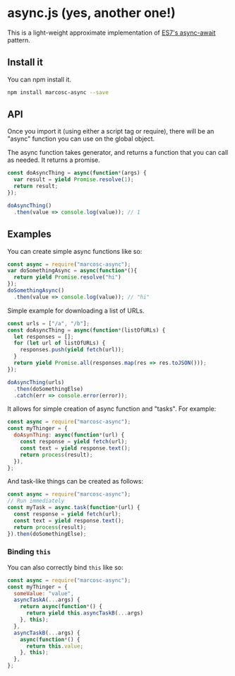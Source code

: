 # async.js (yes, another one!)
This is a light-weight approximate implementation of
[ES7's async-await](https://github.com/tc39/ecmascript-asyncawait) pattern.

## Install it
You can npm install it.

```bash
npm install marcosc-async --save
```

## API
Once you import it (using either a script tag or require), there will be
an "async" function you can use on the global object.

The async function takes generator, and returns a function that you can call as needed.
It returns a promise.
```js
const doAsyncThing = async(function*(args) {
  var result = yield Promise.resolve(1);
  return result;
});

doAsyncThing()
  .then(value => console.log(value)); // 1
```

## Examples
You can create simple async functions like so:

```js
const async = require("marcosc-async");
var doSomethingAsync = async(function*(){
  return yield Promise.resolve("hi")
});
doSomethingAsync()
  .then(value => console.log(value)); // "hi"
```

Simple example for downloading a list of URLs.
```js
const urls = ["/a", "/b"];
const doAsyncThing = async(function*(listOfURLs) {
  let responses = [];
  for (let url of listOfURLs) {
    responses.push(yield fetch(url));
  }
  return yield Promise.all(responses.map(res => res.toJSON()));
});

doAsyncThing(urls)
  .then(doSomethingElse)
  .catch(err => console.error(error));
```

It allows for simple creation of async function and "tasks". For example:

```js
const async = require("marcosc-async");
const myThinger = {
  doAsynThing: async(function*(url) {
    const response = yield fetch(url);
    const text = yield response.text();
    return process(result);
  }),
};
```

And task-like things can be created as follows:

```js
const async = require("marcosc-async");
// Run immediately
const myTask = async.task(function*(url) {
  const response = yield fetch(url);
  const text = yield response.text();
  return process(result);
}).then(doSomethingElse);
```

### Binding `this`
You can also correctly bind `this` like so:

```js
const async = require("marcosc-async");
const myThinger = {
  someValue: "value",
  asyncTaskA(...args) {
    return async(function*() {
      return yield this.asyncTaskB(...args)
    }, this);
  },
  asyncTaskB(...args) {
    async(function*() {
      return this.value;
    }, this);
  },
};
```
